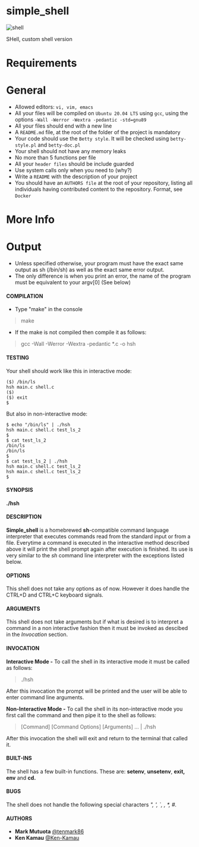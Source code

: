 # simple_shell
![shell](https://user-images.githubusercontent.com/83606182/166958657-5b332121-8893-47bd-93b9-e50470b9038f.jpeg)


SHell, custom shell version 
  
# Requirements

# General
* Allowed editors: ```vi, vim, emacs```
* All your files will be compiled on ```Ubuntu 20.04 LTS``` using ```gcc```, using the options ```-Wall -Werror -Wextra -pedantic -std=gnu89```
* All your files should end with a new line
* A ```README.md``` file, at the root of the folder of the project is mandatory
* Your code should use the ```Betty style```. It will be checked using ```betty-style.pl``` and ```betty-doc.pl```
* Your shell should not have any memory leaks
* No more than 5 functions per file
* All your ```header files``` should be include guarded
* Use system calls only when you need to (why?)
* Write a ```README``` with the description of your project
* You should have an ```AUTHORS file``` at the root of your repository, listing all individuals having contributed content to the repository. Format, see ```Docker```

# More Info

# Output
* Unless specified otherwise, your program must have the exact same output as sh (/bin/sh) as well as the exact same error output.
* The only difference is when you print an error, the name of the program must be equivalent to your argv[0] (See below)

#### COMPILATION

- Type "make" in the console

> make

- If the make is not compiled then compile it as follows:

> gcc -Wall -Werror -Wextra -pedantic *.c -o hsh

#### TESTING
Your shell should work like this in interactive mode:
```$ ./hsh
($) /bin/ls
hsh main.c shell.c
($)
($) exit
$
```
But also in non-interactive mode:
```
$ echo "/bin/ls" | ./hsh
hsh main.c shell.c test_ls_2
$
$ cat test_ls_2
/bin/ls
/bin/ls
$
$ cat test_ls_2 | ./hsh
hsh main.c shell.c test_ls_2
hsh main.c shell.c test_ls_2
$
```
#### SYNOPSIS

**./hsh**

#### DESCRIPTION

**Simple_shell** is a homebrewed **sh**-compatible command language interpreter that executes commands read from the standard input or from a file. Everytime a command is executed in the interactive method described above it will print the shell prompt again after execution is finished. Its use is very similar to the *sh* command line interpreter with the exceptions listed below.

#### OPTIONS

This shell does not take any options as of now. However it does handle the CTRL+D and CTRL+C keyboard signals.

#### ARGUMENTS

This shell does not take arguments but if what is desired is to interpret a command in a non interactive fashion then it must be invoked as descibed in the *Invocation* section.

#### INVOCATION

**Interactive Mode -** To call the shell in its interactive mode it must be called as follows:

> ./hsh

After this invocation the prompt will be printed and the user will be able to enter command line arguments.

**Non-Interactive Mode -** To call the shell in its non-interactive mode you first call the command and then pipe it to the shell as follows:

> [Command] [Command Options] [Arguments] ... | ./hsh

After this invocation the shell will exit and return to the terminal that called it.

#### BUILT-INS

The shell has a few built-in functions. These are: **setenv**, **unsetenv**, **exit, env** and **cd.**

#### BUGS

The shell does not handle the following special characters _", ', `, \, *, #._

#### AUTHORS

* **Mark Mutuota** [@tenmark86](https://github.com/tenmark86)
* **Ken Kamau** [@Ken-Kamau](https://github.com/Ken-Kamau)


